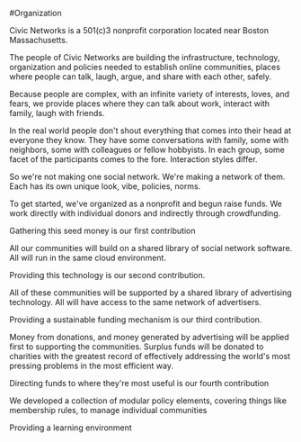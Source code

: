 #Organization

Civic Networks is a 501(c)3 nonprofit corporation located near Boston Massachusetts.

The people of Civic Networks are building the infrastructure, technology, organization and policies needed to establish online communities, places where people can talk, laugh, argue, and share with each other, safely.



Because people are complex, with an infinite variety of interests, loves, and fears, we provide places where they can talk about work, interact with family, laugh with friends. 



In the real world people don't shout everything that comes into their head at everyone they know. They have some conversations with family, some with neighbors, some with colleagues or fellow hobbyists. In each group, some facet of the participants comes to the fore. Interaction styles differ. 

So we're not making one social network. We're making a network of them. Each has its own unique look, vibe, policies, norms. 

To get started, we've organized as a nonprofit and begun raise funds. We work directly with individual donors and indirectly through crowdfunding. 

Gathering this seed money is our first contribution

All our communities will build on a shared library of social network software. All will run in the same cloud environment. 

Providing this technology is our second contribution.

All of these communities will be supported by a shared library of advertising technology. All will have access to the same  network of advertisers.

Providing a sustainable funding mechanism is our third contribution.

Money from donations, and money generated by advertising will be applied first to supporting the communities. Surplus funds will be donated to charities with the greatest record of effectively addressing the world's most pressing problems in the most efficient way. 

Directing funds to where they're most useful is our fourth contribution

We developed a collection of modular policy elements, covering things like membership rules, to manage individual communities 

Providing a learning environment

